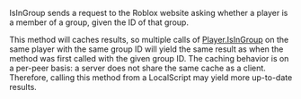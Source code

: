 IsInGroup sends a request to the Roblox website asking whether a player is a member of a group, given the ID of that group.

This method will caches results, so multiple calls of [Player.IsInGroup](https://developer.roblox.com/api-reference/function/Player/IsInGroup) on the same player with the same group ID will yield the same result as when the method was first called with the given group ID. The caching behavior is on a per-peer basis: a server does not share the same cache as a client. Therefore, calling this method from a LocalScript may yield more up-to-date results.